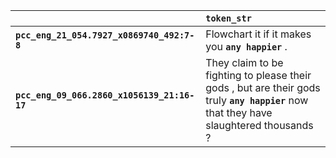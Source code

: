 |                                             | `token_str`                                                                                                                              |
|:--------------------------------------------|:-----------------------------------------------------------------------------------------------------------------------------------------|
| **`pcc_eng_21_054.7927_x0869740_492:7-8`**  | Flowchart it if it makes you __``any happier``__ .                                                                                       |
| **`pcc_eng_09_066.2860_x1056139_21:16-17`** | They claim to be fighting to please their gods , but are their gods truly __``any happier``__ now that they have slaughtered thousands ? |